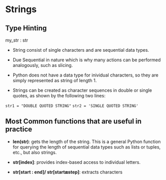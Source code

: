 # Strings 

## Type Hinting 

my_str : str

- String consist of single characters and are sequential data types.

- Due Sequential in nature  which is why many actions can be performed analogously, such as slicing.

- Python does not have a data type for inividual characters, so they are simply represented as string of length 1.

- Strings can be created as character sequences in double or single quotes, as shown by the following two lines:

`str1 = "DOUBLE QUOTED STRING"`
`str2 = 'SINGLE QUOTED STRING'`


## Most Common functions that are useful in practice

- **len(str)**: gets the length of the string. This is a general Python function for querying the length of sequential data types such as lists or tuples, etc., but also strings.


- **str[index]**: provides index-based access to individual letters.
- **str[start : end]/ str[start:end:step]**: extracts characters